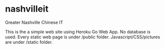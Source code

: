 # nashvilleit
Greater Nashville Chinese IT

This is the a simple web site using Heroku Go Web App. No database is used. 
Every static web page is 
under /public folder. Javascript/CSS/pictures are under /static folder.


